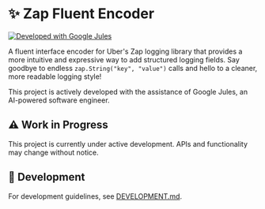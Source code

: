 # ✨ Zap Fluent Encoder

[![Developed with Google Jules](https://img.shields.io/badge/Developed%20with-Google%20Jules-blue?logo=google&style=for-the-badge)](https://jules.google/)

A fluent interface encoder for Uber's Zap logging library that provides a more intuitive and expressive way to add structured logging fields. Say goodbye to endless `zap.String("key", "value")` calls and hello to a cleaner, more readable logging style!

This project is actively developed with the assistance of Google Jules, an AI-powered software engineer.

## ⚠️ Work in Progress

This project is currently under active development. APIs and functionality may change without notice.

## 🚀 Development

For development guidelines, see [DEVELOPMENT.md](docs/DEVELOPMENT.md).
